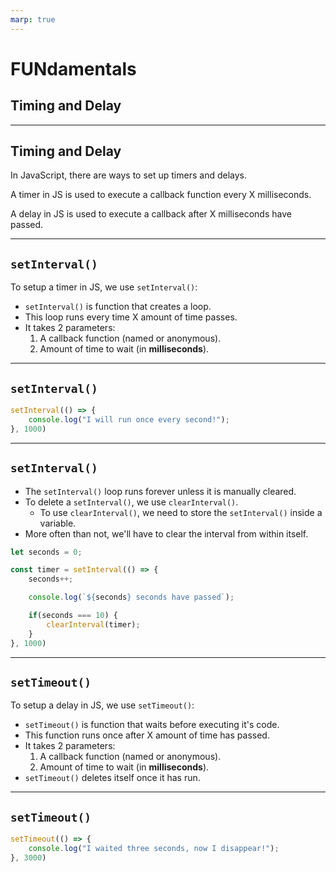 ```yaml
---
marp: true
---
```


# FUNdamentals
## Timing and Delay

---

## Timing and Delay

In JavaScript, there are ways to set up timers and delays. 

A timer in JS is used to execute a callback function every X milliseconds.

A delay in JS is used to execute a callback after X milliseconds have passed.

---

## `setInterval()`

To setup a timer in JS, we use `setInterval()`: 
- `setInterval()` is function that creates a loop.
- This loop runs every time X amount of time passes.
- It takes 2 parameters:
    1. A callback function (named or anonymous).
    2. Amount of time to wait (in **milliseconds**).

---

## `setInterval()`


```js
setInterval(() => {
    console.log("I will run once every second!");
}, 1000)
```

---

## `setInterval()`

- The `setInterval()` loop runs forever unless it is manually cleared.
- To delete a `setInterval()`, we use `clearInterval()`.
    - To use `clearInterval()`, we need to store the `setInterval()` inside a variable.
- More often than not, we'll have to clear the interval from within itself.

```js
let seconds = 0;

const timer = setInterval(() => {
    seconds++;

    console.log(`${seconds} seconds have passed`);

    if(seconds === 10) {
        clearInterval(timer);
    }
}, 1000)
```

---

## `setTimeout()`

To setup a delay in JS, we use `setTimeout()`: 
- `setTimeout()` is function that waits before executing it's code.
- This function runs once after X amount of time has passed.
- It takes 2 parameters:
    1. A callback function (named or anonymous).
    2. Amount of time to wait (in **milliseconds**).
- `setTimeout()` deletes itself once it has run.

---

## `setTimeout()`

```js
setTimeout(() => {
    console.log("I waited three seconds, now I disappear!");
}, 3000)
```

